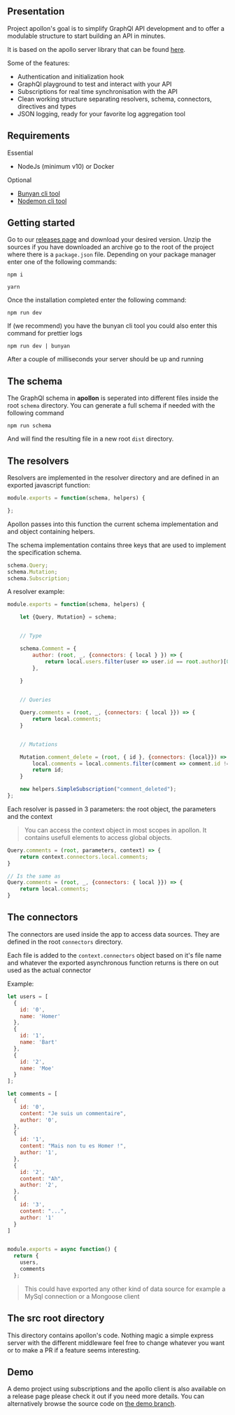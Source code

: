 ## Presentation

Project apollon's goal is to simplify GraphQl API development and to offer a modulable structure to start building an API in minutes.

It is based on the apollo server library that can be found [here](https://github.com/apollographql/apollo-server).

Some of the features:

* Authentication and initialization hook
* GraphQl playground to test and interact with your API
* Subscriptions for real time synchronisation with the API
* Clean working structure separating resolvers, schema, connectors, directives and types
* JSON logging, ready for your favorite log aggregation tool

## Requirements

Essential

* NodeJs (minimum v10) or Docker

Optional

* [Bunyan cli tool](https://github.com/trentm/node-bunyan)
* [Nodemon cli tool](https://github.com/remy/nodemon)

## Getting started

Go to our [releases page](https://github.com/lymeo/apollon/releases/) and download your desired version. Unzip the sources if you have downloaded an archive go to the root of the project where there is a `package.json` file. Depending on your package manager enter one of the following commands:

```shell
npm i
```

```shell
yarn
```

Once the installation completed enter the following command:

```shell
npm run dev
```

If (we recommend) you have the bunyan cli tool you could also enter this command for prettier logs

```shell
npm run dev | bunyan
```

After a couple of milliseconds your server should be up and running

## The schema

The GraphQl schema in **apollon**  is seperated into different files inside the root `schema` directory. You can generate a full schema if needed with the following command 

```
npm run schema
```

And will find the resulting file in a new root `dist`  directory.

## The resolvers

Resolvers are implemented in the resolver directory and are defined in an exported javascript function:

```javascript
module.exports = function(schema, helpers) {

};
```

Apollon passes into this function the current schema implementation and and object containing helpers.

The schema implementation contains three keys that are used to implement the specification schema.

```javascript
schema.Query;
schema.Mutation;
schema.Subscription;
```

A resolver example:

```javascript
module.exports = function(schema, helpers) {

    let {Query, Mutation} = schema;


    // Type 

    schema.Comment = {
        author: (root, _, {connectors: { local } }) => {
            return local.users.filter(user => user.id == root.author)[0];
        },
 
    }


    // Queries

    Query.comments = (root, _, {connectors: { local }}) => {
        return local.comments;
    }


    // Mutations

    Mutation.comment_delete = (root, { id }, {connectors: {local}}) => {
        local.comments = local.comments.filter(comment => comment.id != id);
        return id;
    }

    new helpers.SimpleSubscription("comment_deleted");
};
```
Each resolver is passed in 3 parameters: the root object, the parameters and the context

> You can access the context object in most scopes in apollon. It contains usefull elements to access global objects.
 
```javascript
Query.comments = (root, parameters, context) => {
    return context.connectors.local.comments;
}

// Is the same as
Query.comments = (root, _, {connectors: { local }}) => {
    return local.comments;
}
```

## The connectors

The connectors are used inside the app to access data sources. They are defined in the root `connectors`  directory.

Each file is added to the `context.connectors` object based on it's file name and whatever the exported asynchronous function returns is there on out used as the actual connector

Example:

```javascript
let users = [
  {
    id: '0',
    name: 'Homer'
  },
  {
    id: '1',
    name: 'Bart'
  },
  {
    id: '2',
    name: 'Moe'
  }
];

let comments = [
  {
    id: '0',
    content: "Je suis un commentaire",
    author: '0',
  },
  {
    id: '1',
    content: "Mais non tu es Homer !",
    author: '1',
  },
  {
    id: '2',
    content: "Ah",
    author: '2',
  },
  {
    id: '3',
    content: "...",
    author: '1'
  }
]


module.exports = async function() {
  return {
    users,
    comments
  };
```

> This could have exported any other kind of data source for example a MySql connection or a Mongoose client

## The src root directory

This directory contains apollon's code. Nothing magic a simple express server with the different middleware feel free to change whatever you want or to make a PR if a feature seems interesting.

## Demo

A demo project using subscriptions and the apollo client is also available on a release page please check it out if you need more details. You can alternatively browse the source code on [the demo branch](https://github.com/lymeo/apollon/tree/demo).